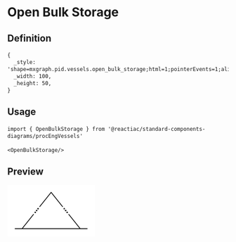 # Open Bulk Storage

## Definition

```
{
  _style: 'shape=mxgraph.pid.vessels.open_bulk_storage;html=1;pointerEvents=1;align=center;verticalLabelPosition=bottom;verticalAlign=top;dashed=0;',
  _width: 100,
  _height: 50,
}
```

## Usage

```
import { OpenBulkStorage } from '@reactiac/standard-components-diagrams/procEngVessels'

<OpenBulkStorage/>
```

## Preview

<img src="./open-bulk-storage.png" width="200"/>
